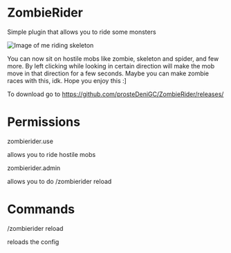 # ZombieRider
Simple plugin that allows you to ride some monsters

![Image of me riding skeleton](https://i.imgur.com/9MxlRgG.jpg)

You can now sit on hostile mobs like zombie, skeleton and spider, and few more. By left clicking while looking in certain direction will make the mob move in that direction for a few seconds. Maybe you can make zombie races with this, idk. Hope you enjoy this :]

To download go to https://github.com/prosteDeniGC/ZombieRider/releases/

# Permissions

zombierider.use

allows you to ride hostile mobs

zombierider.admin

allows you to do /zombierider reload

# Commands

/zombierider reload

reloads the config

